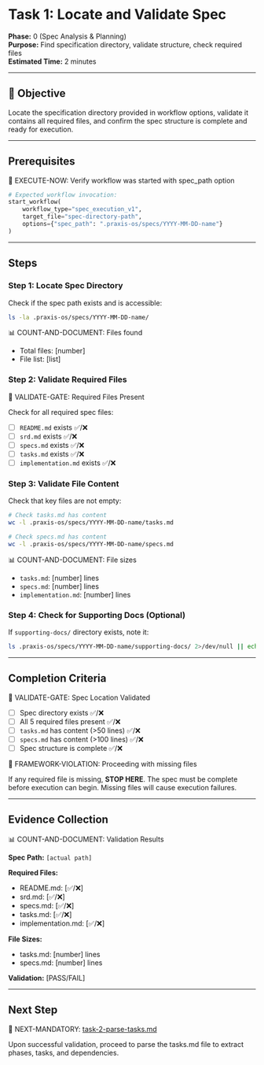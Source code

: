 # Task 1: Locate and Validate Spec

**Phase:** 0 (Spec Analysis & Planning)  
**Purpose:** Find specification directory, validate structure, check required files  
**Estimated Time:** 2 minutes

---

## 🎯 Objective

Locate the specification directory provided in workflow options, validate it contains all required files, and confirm the spec structure is complete and ready for execution.

---

## Prerequisites

🛑 EXECUTE-NOW: Verify workflow was started with spec_path option

```python
# Expected workflow invocation:
start_workflow(
    workflow_type="spec_execution_v1",
    target_file="spec-directory-path",
    options={"spec_path": ".praxis-os/specs/YYYY-MM-DD-name"}
)
```

---

## Steps

### Step 1: Locate Spec Directory

Check if the spec path exists and is accessible:

```bash
ls -la .praxis-os/specs/YYYY-MM-DD-name/
```

📊 COUNT-AND-DOCUMENT: Files found
- Total files: [number]
- File list: [list]

### Step 2: Validate Required Files

🛑 VALIDATE-GATE: Required Files Present

Check for all required spec files:
- [ ] `README.md` exists ✅/❌
- [ ] `srd.md` exists ✅/❌  
- [ ] `specs.md` exists ✅/❌
- [ ] `tasks.md` exists ✅/❌
- [ ] `implementation.md` exists ✅/❌

### Step 3: Validate File Content

Check that key files are not empty:

```bash
# Check tasks.md has content
wc -l .praxis-os/specs/YYYY-MM-DD-name/tasks.md

# Check specs.md has content  
wc -l .praxis-os/specs/YYYY-MM-DD-name/specs.md
```

📊 COUNT-AND-DOCUMENT: File sizes
- `tasks.md`: [number] lines
- `specs.md`: [number] lines
- `implementation.md`: [number] lines

### Step 4: Check for Supporting Docs (Optional)

If `supporting-docs/` directory exists, note it:

```bash
ls .praxis-os/specs/YYYY-MM-DD-name/supporting-docs/ 2>/dev/null || echo "No supporting docs"
```

---

## Completion Criteria

🛑 VALIDATE-GATE: Spec Location Validated

- [ ] Spec directory exists ✅/❌
- [ ] All 5 required files present ✅/❌
- [ ] `tasks.md` has content (>50 lines) ✅/❌
- [ ] `specs.md` has content (>100 lines) ✅/❌
- [ ] Spec structure is complete ✅/❌

🚨 FRAMEWORK-VIOLATION: Proceeding with missing files

If any required file is missing, **STOP HERE**. The spec must be complete before execution can begin. Missing files will cause execution failures.

---

## Evidence Collection

📊 COUNT-AND-DOCUMENT: Validation Results

**Spec Path:** `[actual path]`

**Required Files:**
- README.md: [✅/❌]
- srd.md: [✅/❌]
- specs.md: [✅/❌]
- tasks.md: [✅/❌]
- implementation.md: [✅/❌]

**File Sizes:**
- tasks.md: [number] lines
- specs.md: [number] lines

**Validation:** [PASS/FAIL]

---

## Next Step

🎯 NEXT-MANDATORY: [task-2-parse-tasks.md](task-2-parse-tasks.md)

Upon successful validation, proceed to parse the tasks.md file to extract phases, tasks, and dependencies.


